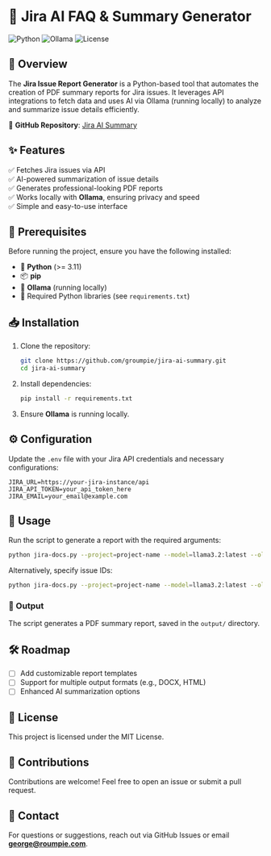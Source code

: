 # 🚀 Jira AI FAQ & Summary Generator

![Python](https://img.shields.io/badge/Python-3.11%2B-blue?logo=python)
![Ollama](https://img.shields.io/badge/Ollama-Local_AI-brightgreen)
![License](https://img.shields.io/badge/License-MIT-green)

## 📌 Overview
The **Jira Issue Report Generator** is a Python-based tool that automates the creation of PDF summary reports for Jira issues. It leverages API integrations to fetch data and uses AI via Ollama (running locally) to analyze and summarize issue details efficiently.

🔗 **GitHub Repository**: [Jira AI Summary](https://github.com/groumpie/jira-ai-summary)

## ✨ Features
✅ Fetches Jira issues via API  
✅ AI-powered summarization of issue details  
✅ Generates professional-looking PDF reports  
✅ Works locally with **Ollama**, ensuring privacy and speed  
✅ Simple and easy-to-use interface

## 🔧 Prerequisites
Before running the project, ensure you have the following installed:

- 🐍 **Python** (>= 3.11)
- 📦 **pip**
- 🧠 **Ollama** (running locally)
- 📜 Required Python libraries (see `requirements.txt`)

## 📥 Installation
1. Clone the repository:
   ```sh
   git clone https://github.com/groumpie/jira-ai-summary.git
   cd jira-ai-summary
   ```
2. Install dependencies:
   ```sh
   pip install -r requirements.txt
   ```
3. Ensure **Ollama** is running locally.

## ⚙️ Configuration
Update the `.env` file with your Jira API credentials and necessary configurations:
```env
JIRA_URL=https://your-jira-instance/api
JIRA_API_TOKEN=your_api_token_here
JIRA_EMAIL=your_email@example.com
```

## 🚀 Usage
Run the script to generate a report with the required arguments:
```sh
python jira-docs.py --project=project-name --model=llama3.2:latest --ollama-url=http://localhost:11434
```

Alternatively, specify issue IDs:
```sh
python jira-docs.py --project=project-name --model=llama3.2:latest --ollama-url=http://localhost:11434
```

### 📂 Output
The script generates a PDF summary report, saved in the `output/` directory.

## 🛠 Roadmap
- [ ] Add customizable report templates
- [ ] Support for multiple output formats (e.g., DOCX, HTML)
- [ ] Enhanced AI summarization options

## 📜 License
This project is licensed under the MIT License.

## 🤝 Contributions
Contributions are welcome! Feel free to open an issue or submit a pull request.

## 📧 Contact
For questions or suggestions, reach out via GitHub Issues or email **george@roumpie.com**.

